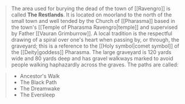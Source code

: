 > The area used for burying the dead of the town of [[Ravengro]] is called **The Restlands**. It is located on moorland to the north of the small town and well tended by the Church of [[Pharasma]] based in the town's [[Temple of Pharasma Ravengro|temple]] and supervised by Father [[Vauran Grimburrow]]. A local tradition is the respectful drawing of a spiral over one's heart when passing by, or through, the graveyard; this is a reference to the [[Holy symbol|comet symbol]] of the [[Deity|goddess]] Pharasma.
> The large graveyard is 120 yards wide and 80 yards deep and has gravel walkways marked to avoid people walking haphazardly across the graves. The paths are called:

> - Ancestor's Walk
> - The Black Path
> - The Dreamwake
> - The Eversleep








